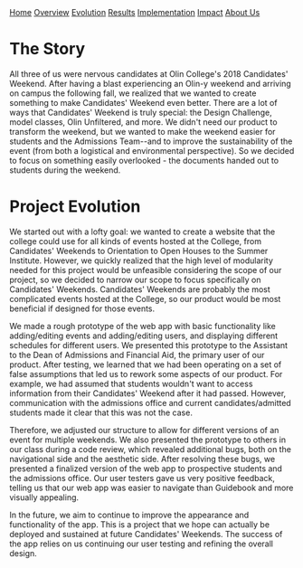 <div class="topnav">
	<a href="https://18chowdhary.github.io/CandidatesWeekendGuide/">Home</a>
	<a href="https://18chowdhary.github.io/CandidatesWeekendGuide/overview">Overview</a>
	<a href="https://18chowdhary.github.io/CandidatesWeekendGuide/evolution">Evolution</a>
	<a href="https://18chowdhary.github.io/CandidatesWeekendGuide/results">Results</a>
	<a href="https://18chowdhary.github.io/CandidatesWeekendGuide/implementation" class="active">Implementation</a>
	<a href="https://18chowdhary.github.io/CandidatesWeekendGuide/ethics">Impact</a>
	<a href="https://18chowdhary.github.io/CandidatesWeekendGuide/about">About Us</a>
 </div>

# The Story

All three of us were nervous candidates at Olin College's 2018 Candidates' Weekend. After having a blast experiencing an Olin-y weekend and arriving on campus the following fall, we realized that we wanted to create something to make Candidates' Weekend even better. There are a lot of ways that Candidates' Weekend is truly special: the Design Challenge, model classes, Olin Unfiltered, and more. We didn't need our product to transform the weekend, but we wanted to make the weekend easier for students and the Admissions Team--and to improve the sustainability of the event (from both a logistical and environmental perspective). So we decided to focus on something easily overlooked - the documents handed out to students during the weekend.

# Project Evolution

We started out with a lofty goal: we wanted to create a website that the college could use for all kinds of events hosted at the College, from Candidates' Weekends to Orientation to Open Houses to the Summer Institute. However, we quickly realized that the high level of modularity needed for this project would be unfeasible considering the scope of our project, so we decided to narrow our scope to focus specifically on Candidates' Weekends. Candidates' Weekends are probably the most complicated events hosted at the College, so our product would be most beneficial if designed for those events.

We made a rough prototype of the web app with basic functionality like adding/editing events and adding/editing users, and displaying different schedules for different users. We presented this prototype to the Assistant to the Dean of Admissions and Financial Aid, the primary user of our product. After testing, we learned that we had been operating on a set of false assumptions that led us to rework some aspects of our product. For example, we had assumed that students wouldn't want to access information from their Candidates' Weekend after it had passed. However, communication with the admissions office and current candidates/admitted students made it clear that this was not the case.

Therefore, we adjusted our structure to allow for different versions of an event for multiple weekends. We also presented the prototype to others in our class during a code review, which revealed additional bugs, both on the navigational side and the aesthetic side. After resolving these bugs, we presented a finalized version of the web app to prospective students and the admissions office. Our user testers gave us very positive feedback, telling us that our web app was easier to navigate than Guidebook and more visually appealing.

In the future, we aim to continue to improve the appearance and functionality of the app. This is a project that we hope can actually be deployed and sustained at future Candidates' Weekends. The success of the app relies on us continuing our user testing and refining the overall design.
